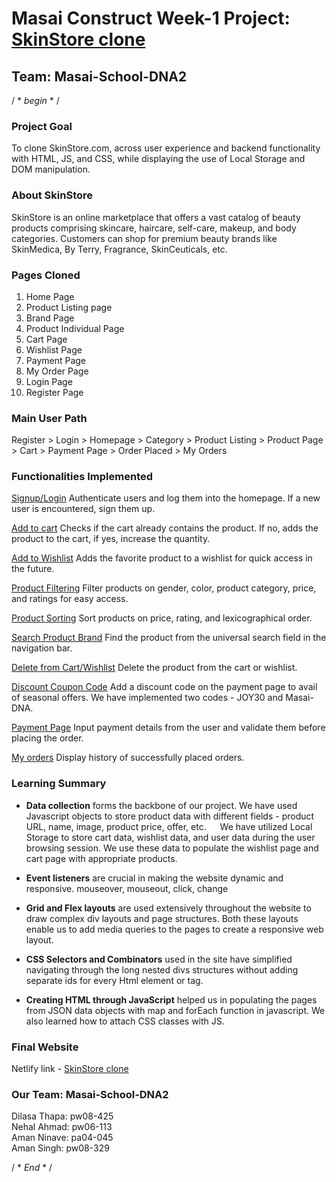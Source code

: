 # Masai Construct Week-1 Project: [SkinStore clone](https://idyllic-biscuit-d36106.netlify.app/an-skinstore/homepage/) 

## Team: Masai-School-DNA2 

/   * *begin* *   / 

### **Project Goal**

To clone SkinStore.com, across user experience and backend functionality with HTML, JS, and CSS, while displaying the use of Local Storage and DOM manipulation.

### **About SkinStore** 

SkinStore is an online marketplace that offers a vast catalog of beauty products comprising skincare, haircare, self-care, makeup, and body categories.
Customers can shop for premium beauty brands like SkinMedica, By Terry, Fragrance, SkinCeuticals, etc.



### **Pages Cloned**

1. Home Page
2. Product Listing page 
3. Brand Page 
4. Product Individual Page
5. Cart Page
6. Wishlist Page
7. Payment Page 
8. My Order Page 
9. Login Page
10. Register Page



### **Main User Path**

Register > Login > Homepage > Category > Product Listing  > Product Page > Cart > Payment Page > Order Placed > My Orders



### **Functionalities Implemented**

<ins>Signup/Login</ins> 
Authenticate users and log them into the homepage. If a new user is encountered, sign them up. 

<ins>Add to cart</ins> 
Checks if the cart already contains the product. If no, adds the product to the cart, if yes, increase the quantity.

<ins>Add to Wishlist</ins> 
Adds the favorite product to a wishlist for quick access in the future.

<ins>Product Filtering</ins> 
Filter products on gender, color, product category, price, and ratings for easy access.

<ins>Product Sorting</ins> 
Sort products on price, rating, and lexicographical order.

<ins>Search Product Brand</ins> 
Find the product from the universal search field in the navigation bar.

<ins>Delete from Cart/Wishlist</ins> 
Delete the product from the cart or wishlist.

<ins>Discount Coupon Code</ins>
Add a discount code on the payment page to avail of seasonal offers. We have implemented two codes - JOY30 and Masai-DNA.

<ins>Payment Page</ins>
Input payment details from the user and validate them before placing the order.

<ins>My orders</ins> 
Display history of successfully placed orders.


### **Learning Summary** 

* **Data collection** forms the backbone of our project. We have used Javascript objects to store product data with different fields - product URL, name, image, product price, offer, etc. 
&emsp; We have utilized Local Storage to store cart data, wishlist data, and user data during the user browsing session. We use these data to populate the wishlist page and cart page with appropriate products. 

* **Event listeners** are crucial in making the website dynamic and responsive. mouseover, mouseout, click, change  

* **Grid and Flex layouts** are used extensively throughout the website to draw complex div layouts and page structures. Both these layouts enable us to add media queries to the pages to create a responsive web layout.  

* **CSS Selectors and Combinators** used in the site have simplified navigating through the long nested divs structures without adding separate ids for every Html element or tag.     

* **Creating HTML through JavaScript** helped us in populating the pages from JSON data objects with map and forEach function in javascript. We also learned how to attach CSS classes with JS.  




### **Final Website** 

Netlify link - [SkinStore clone](https://idyllic-biscuit-d36106.netlify.app/an-skinstore/homepage/)
 


### **Our Team: Masai-School-DNA2**  

Dilasa Thapa: pw08-425  
Nehal Ahmad: pw06-113  
Aman Ninave: pa04-045  
Aman Singh: pw08-329  



/  * *End* *   /

